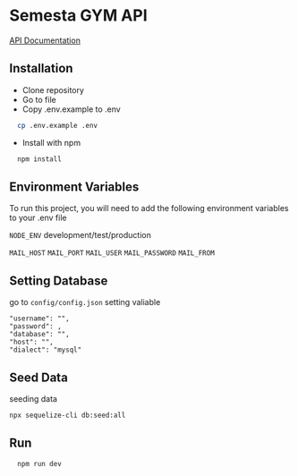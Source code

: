
# Semesta GYM API

[API Documentation](https://documenter.getpostman.com/view/18242897/2sAYQgfnT2)


## Installation

- Clone repository
- Go to file
- Copy .env.example to .env
```bash
  cp .env.example .env
```
- Install with npm

```bash
  npm install
```
    
## Environment Variables

To run this project, you will need to add the following environment variables to your .env file

`NODE_ENV` development/test/production

`MAIL_HOST`
`MAIL_PORT`
`MAIL_USER`
`MAIL_PASSWORD`
`MAIL_FROM`

## Setting Database
go to ```config/config.json``` setting valiable 
```
"username": "",
"password": ,
"database": "",
"host": "",
"dialect": "mysql"
```

## Seed Data
seeding data
```bash
npx sequelize-cli db:seed:all
```
## Run
```bash
  npm run dev
```
